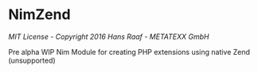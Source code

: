 # NimZend

*MIT License - Copyright 2016 Hans Raaf - METATEXX GmbH*

Pre alpha WIP Nim Module for creating PHP extensions using native Zend (unsupported)
